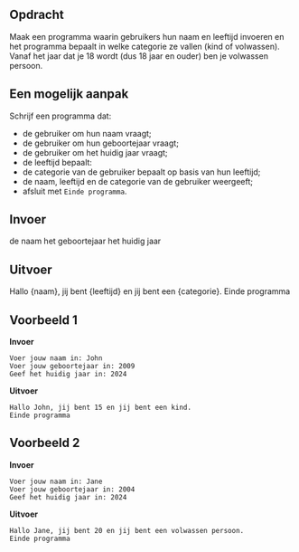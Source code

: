 ## Opdracht
Maak een programma waarin gebruikers hun naam en leeftijd invoeren en het programma bepaalt in welke categorie ze vallen (kind of volwassen). Vanaf het jaar dat je 18 wordt (dus 18 jaar en ouder) ben je volwassen persoon.

## Een mogelijk aanpak
Schrijf een programma dat:

- de gebruiker om hun naam vraagt;
- de gebruiker om hun geboortejaar vraagt;
- de gebruiker om het huidig jaar vraagt;
- de leeftijd bepaalt:
- de categorie van de gebruiker bepaalt op basis van hun leeftijd; 
- de naam, leeftijd en de categorie van de gebruiker weergeeft;
- afsluit met `Einde programma`.

## Invoer

de naam
het geboortejaar
het huidig jaar

## Uitvoer
Hallo {naam}, jij bent {leeftijd} en jij bent een {categorie}.
Einde programma

## Voorbeeld 1

**Invoer**
```
Voer jouw naam in: John
Voer jouw geboortejaar in: 2009
Geef het huidig jaar in: 2024
```
**Uitvoer**
```
Hallo John, jij bent 15 en jij bent een kind.
Einde programma
```
## Voorbeeld 2

**Invoer**
```
Voer jouw naam in: Jane
Voer jouw geboortejaar in: 2004
Geef het huidig jaar in: 2024
```
**Uitvoer**
```
Hallo Jane, jij bent 20 en jij bent een volwassen persoon.
Einde programma
```